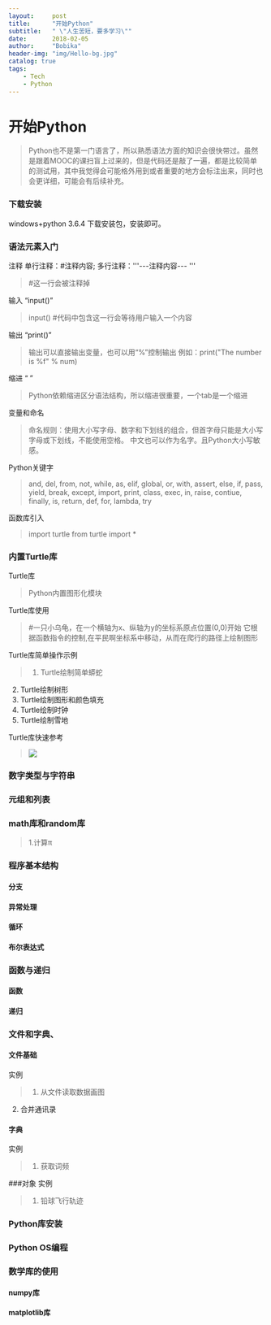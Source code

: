 ```yaml
---
layout:     post
title:      "开始Python"
subtitle:   " \"人生苦短，要多学习\""
date:       2018-02-05
author:     "Bobika"
header-img: "img/Hello-bg.jpg"
catalog: true
tags:
    - Tech
    - Python
---
```

# 开始Python
>Python也不是第一门语言了，所以熟悉语法方面的知识会很快带过。虽然是跟着MOOC的课扫盲上过来的，但是代码还是敲了一遍，都是比较简单的测试用，其中我觉得会可能格外用到或者重要的地方会标注出来，同时也会更详细，可能会有后续补充。

### 下载安装
windows+python 3.6.4
下载安装包，安装即可。

### 语法元素入门
注释 单行注释：\#注释内容; 多行注释：'''---注释内容--- '''  
>\#这一行会被注释掉

输入 “input()”
>input()  \#代码中包含这一行会等待用户输入一个内容

输出 “print()”
>输出可以直接输出变量，也可以用“%”控制输出
 例如：print("The number is %f" % num)

缩进 “    ”
>Python依赖缩进区分语法结构，所以缩进很重要，一个tab是一个缩进

变量和命名
>命名规则：使用大小写字母、数字和下划线的组合，但首字母只能是大小写字母或下划线，不能使用空格。 中文也可以作为名字。且Python大小写敏感。

Python关键字
>and, del, from, not, while, as, elif, global, or, with, assert, else, if, pass, yield, break, except, import, print, class, exec, in, raise, contiue, finally, is, return, def, for, lambda, try

>

函数库引入
>import turtle
 from turtle import *

### 内置Turtle库
Turtle库
>Python内置图形化模块

Turtle库使用
>\#一只小乌龟，在一个横轴为x、纵轴为y的坐标系原点位置(0,0)开始
 它根据函数指令的控制,在平民啊坐标系中移动，从而在爬行的路径上绘制图形

Turtle库简单操作示例
>1. Turtle绘制简单蟒蛇
 2. Turtle绘制树形
 3. Turtle绘制图形和颜色填充
 4. Turtle绘制时钟
 5. Turtle绘制雪地

Turtle库快速参考
> ![](/img/in-post/post-python/quick-infe.jpg)

### 数字类型与字符串
### 元组和列表
### math库和random库
>1.计算π

### 程序基本结构
#### 分支
#### 异常处理
#### 循环
#### 布尔表达式

### 函数与递归
#### 函数
#### 递归

### 文件和字典、
#### 文件基础
实例
>1. 从文件读取数据画图
 2. 合并通讯录
#### 字典
实例
>1. 获取词频

###对象
实例
>1. 铅球飞行轨迹

### Python库安装
### Python OS编程
### 数学库的使用
#### numpy库
#### matplotlib库

